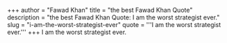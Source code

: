 +++
author = "Fawad Khan"
title = "the best Fawad Khan Quote"
description = "the best Fawad Khan Quote: I am the worst strategist ever."
slug = "i-am-the-worst-strategist-ever"
quote = '''I am the worst strategist ever.'''
+++
I am the worst strategist ever.
